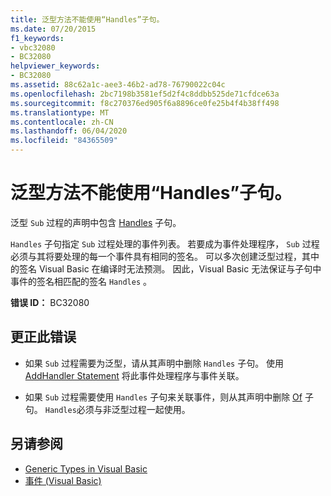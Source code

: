 ```yaml
---
title: 泛型方法不能使用“Handles”子句。
ms.date: 07/20/2015
f1_keywords:
- vbc32080
- BC32080
helpviewer_keywords:
- BC32080
ms.assetid: 88c62a1c-aee3-46b2-ad78-76790022c04c
ms.openlocfilehash: 2bc7198b3581ef5d2f4c8ddbb525de71cfdce63a
ms.sourcegitcommit: f8c270376ed905f6a8896ce0fe25b4f4b38ff498
ms.translationtype: MT
ms.contentlocale: zh-CN
ms.lasthandoff: 06/04/2020
ms.locfileid: "84365509"
---
```

# <a name="generic-methods-cannot-use-handles-clause"></a>泛型方法不能使用“Handles”子句。
泛型 `Sub` 过程的声明中包含 [Handles](../language-reference/statements/handles-clause.md) 子句。  
  
 `Handles` 子句指定 `Sub` 过程处理的事件列表。 若要成为事件处理程序， `Sub` 过程必须与其将要处理的每一个事件具有相同的签名。 可以多次创建泛型过程，其中的签名 Visual Basic 在编译时无法预测。 因此，Visual Basic 无法保证与子句中事件的签名相匹配的签名 `Handles` 。  
  
 **错误 ID：** BC32080  
  
## <a name="to-correct-this-error"></a>更正此错误  
  
- 如果 `Sub` 过程需要为泛型，请从其声明中删除 `Handles` 子句。 使用 [AddHandler Statement](../language-reference/statements/addhandler-statement.md) 将此事件处理程序与事件关联。  
  
- 如果 `Sub` 过程需要使用 `Handles` 子句来关联事件，则从其声明中删除 [Of](../language-reference/statements/of-clause.md) 子句。 `Handles`必须与非泛型过程一起使用。  
  
## <a name="see-also"></a>另请参阅

- [Generic Types in Visual Basic](../programming-guide/language-features/data-types/generic-types.md)
- [事件 (Visual Basic)](../programming-guide/language-features/events/index.md)
